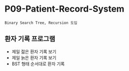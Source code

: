 # P09-Patient-Record-System
`Binary Search Tree, Recursion 도입`

## 환자 기록 프로그램
- 제일 젊은 환자 기록 보기
- 제일 늙은 환자 기록 보기
- BST 형태 순서대로 환자 기록 
